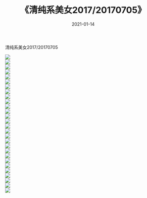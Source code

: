 ﻿---
layout: post
title:  《清纯系美女2017/20170705》
date:   2021-01-14
img: http://img.660000.xyz/Sharelink/清纯系美女/2017/20170705/000.jpg
categories: [美女, 清纯, 唯美]
---

清纯系美女2017/20170705

 ![](http://img.660000.xyz/Sharelink/清纯系美女/2017/20170705/001.png) <br>![](http://img.660000.xyz/Sharelink/清纯系美女/2017/20170705/002.png) <br>![](http://img.660000.xyz/Sharelink/清纯系美女/2017/20170705/003.png) <br>![](http://img.660000.xyz/Sharelink/清纯系美女/2017/20170705/004.png) <br>![](http://img.660000.xyz/Sharelink/清纯系美女/2017/20170705/005.png) <br>![](http://img.660000.xyz/Sharelink/清纯系美女/2017/20170705/006.png) <br>![](http://img.660000.xyz/Sharelink/清纯系美女/2017/20170705/007.png) <br>![](http://img.660000.xyz/Sharelink/清纯系美女/2017/20170705/008.png) <br>![](http://img.660000.xyz/Sharelink/清纯系美女/2017/20170705/009.png) <br>![](http://img.660000.xyz/Sharelink/清纯系美女/2017/20170705/010.png) <br>![](http://img.660000.xyz/Sharelink/清纯系美女/2017/20170705/011.png) <br>![](http://img.660000.xyz/Sharelink/清纯系美女/2017/20170705/012.png) <br>![](http://img.660000.xyz/Sharelink/清纯系美女/2017/20170705/013.png) <br>![](http://img.660000.xyz/Sharelink/清纯系美女/2017/20170705/014.png) <br>![](http://img.660000.xyz/Sharelink/清纯系美女/2017/20170705/015.png) <br>![](http://img.660000.xyz/Sharelink/清纯系美女/2017/20170705/016.png) <br>![](http://img.660000.xyz/Sharelink/清纯系美女/2017/20170705/017.png) <br>![](http://img.660000.xyz/Sharelink/清纯系美女/2017/20170705/018.png) <br>![](http://img.660000.xyz/Sharelink/清纯系美女/2017/20170705/019.png) <br>![](http://img.660000.xyz/Sharelink/清纯系美女/2017/20170705/020.png) <br>![](http://img.660000.xyz/Sharelink/清纯系美女/2017/20170705/021.png) <br>![](http://img.660000.xyz/Sharelink/清纯系美女/2017/20170705/022.png) <br>![](http://img.660000.xyz/Sharelink/清纯系美女/2017/20170705/023.png) <br>![](http://img.660000.xyz/Sharelink/清纯系美女/2017/20170705/024.png) <br>![](http://img.660000.xyz/Sharelink/清纯系美女/2017/20170705/025.png) <br>![](http://img.660000.xyz/Sharelink/清纯系美女/2017/20170705/026.png) <br>![](http://img.660000.xyz/Sharelink/清纯系美女/2017/20170705/027.png) <br>![](http://img.660000.xyz/Sharelink/清纯系美女/2017/20170705/028.png) <br>